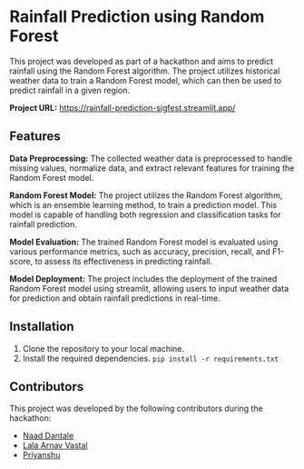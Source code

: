 # Rainfall Prediction using Random Forest
This project was developed as part of a hackathon and aims to predict rainfall using the Random Forest algorithm. The project utilizes historical weather data to train a Random Forest model, which can then be used to predict rainfall in a given region.

**Project URL:** https://rainfall-prediction-sigfest.streamlit.app/

## Features
**Data Preprocessing:** The collected weather data is preprocessed to handle missing values, normalize data, and extract relevant features for training the Random Forest model.

**Random Forest Model:** The project utilizes the Random Forest algorithm, which is an ensemble learning method, to train a prediction model. This model is capable of handling both regression and classification tasks for rainfall prediction.

**Model Evaluation:** The trained Random Forest model is evaluated using various performance metrics, such as accuracy, precision, recall, and F1-score, to assess its effectiveness in predicting rainfall.

**Model Deployment:** The project includes the deployment of the trained Random Forest model using streamlit, allowing users to input weather data for prediction and obtain rainfall predictions in real-time.

## Installation
1. Clone the repository to your local machine.
2. Install the required dependencies. 
```pip install -r requirements.txt```

## Contributors
This project was developed by the following contributors during the hackathon:

- [Naad Dantale](https://github.com/last-brain-cell)
- [Lala Arnav Vastal]()
- [Priyanshu]()
